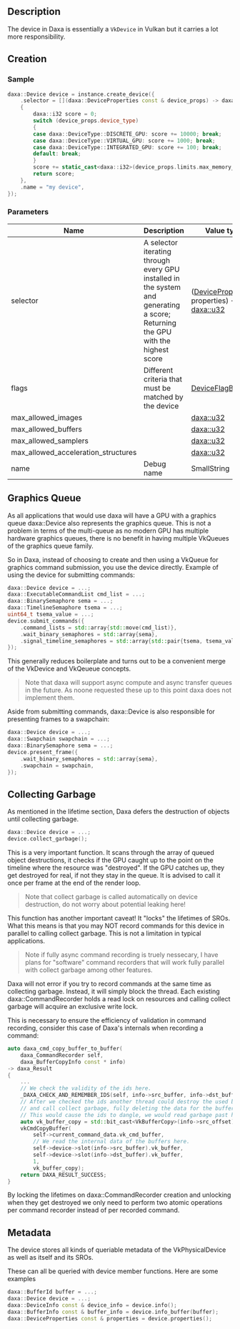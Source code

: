 ## Description

The device in Daxa is essentially a `VkDevice` in Vulkan but it carries a lot more responsibility.

## Creation

### Sample

```cpp
daxa::Device device = instance.create_device({
    .selector = [](daxa::DeviceProperties const & device_props) -> daxa::i32
    {
        daxa::i32 score = 0;
        switch (device_props.device_type)
        {
        case daxa::DeviceType::DISCRETE_GPU: score += 10000; break;
        case daxa::DeviceType::VIRTUAL_GPU: score += 1000; break;
        case daxa::DeviceType::INTEGRATED_GPU: score += 100; break;
        default: break;
        }
        score += static_cast<daxa::i32>(device_props.limits.max_memory_allocation_count / 100000);
        return score;
    },
    .name = "my device",
});
```

### Parameters

| Name | Description | Value type | Default value |
| --- | --- | --- | --- |
| selector | A selector iterating through every GPU installed in the system and generating a score; Returning the GPU with the highest score | ([DeviceProperties](DeviceProperties.md)& properties) -> [daxa::u32](Types.md) |  |
| flags | Different criteria that must be matched by the device | [DeviceFlagBits](DeviceFlagBits.md) | BUFFER_DEVICE_ADDRESS_CAPTURE_REPLAY_BIT, SHADER_ATOMIC64 & IMAGE_ATOMIC64 |
| max_allowed_images |  | [daxa::u32](Types.md) | 10000 |
| max_allowed_buffers |  | [daxa::u32](Types.md) | 10000 |
| max_allowed_samplers |  | [daxa::u32](Types.md) | 400 |
| max_allowed_acceleration_structures |  | [daxa::u32](Types.md) | 10000 |
| name | Debug name | SmallString | "" |

## Graphics Queue

As all applications that would use daxa will have a GPU with a graphics queue daxa::Device also represents the graphics queue. This is not a problem in terms of the multi-queue as no modern GPU has multiple hardware graphics queues, there is no benefit in having multiple VkQueues of the graphics queue family.

So in Daxa, instead of choosing to create and then using a VkQueue for graphics command submission, you use the device directly. Example of using the device for submitting commands:

```cpp
daxa::Device device = ...;
daxa::ExecutableCommandList cmd_list = ...;
daxa::BinarySemaphore sema = ...;
daxa::TimelineSemaphore tsema = ...;
uint64_t tsema_value = ...;
device.submit_commands({
    .command_lists = std::array{std::move(cmd_list)},
    .wait_binary_semaphores = std::array{sema},
    .signal_timeline_semaphores = std::array{std::pair{tsema, tsema_value}},
});
``` 

This generally reduces boilerplate and turns out to be a convenient merge of the VkDevice and VkQeueue concepts.

> Note that daxa will support async compute and async transfer queues in the future. As noone requested these up to this point daxa does not implement them.

Aside from submitting commands, daxa::Device is also responsible for presenting frames to a swapchain:

```cpp
daxa::Device device = ...;
daxa::Swapchain swapchain = ...;
daxa::BinarySemaphore sema = ...;
device.present_frame({
    .wait_binary_semaphores = std::array{sema},
    .swapchain = swapchain,
});
```

## Collecting Garbage

As mentioned in the lifetime section, Daxa defers the destruction of objects until collecting garbage.

```cpp
daxa::Device device = ...;
device.collect_garbage();
```

This is a very important function. It scans through the array of queued object destructions, it checks if the GPU caught up to the point on the timeline where the resource was "destroyed". If the GPU catches up, they get destroyed for real, if not they stay in the queue. It is advised to call it once per frame at the end of the render loop.

> Note that collect garbage is called automatically on device destruction, do not worry about potential leaking here!

This function has another important caveat! It "locks" the lifetimes of SROs. What this means is that you may NOT record commands for this device in parallel to calling collect garbage. This is not a limitation in typical applications.

> Note if fully async command recording is truely nessecary, I have plans for "software" command recorders that will work fully parallel with collect garbage among other features.

Daxa will not error if you try to record commands at the same time as collecting garbage. Instead, it will simply block the thread. Each existing daxa::CommandRecorder holds a read lock on resources and calling collect garbage will acquire an exclusive write lock.

This is necessary to ensure the efficiency of validation in command recording, consider this case of Daxa's internals when recording a command:

```cpp
auto daxa_cmd_copy_buffer_to_buffer(
    daxa_CommandRecorder self, 
    daxa_BufferCopyInfo const * info) 
-> daxa_Result
{
    ...
    // We check the validity of the ids here.
    _DAXA_CHECK_AND_REMEMBER_IDS(self, info->src_buffer, info->dst_buffer)            
    // After we checked the ids another thread could destroy the used buffers
    // and call collect garbage, fully deleting the data for the buffers internally.
    // This would cause the ids to dangle, we would read garbage past here.
    auto vk_buffer_copy = std::bit_cast<VkBufferCopy>(info->src_offset);    
    vkCmdCopyBuffer(
        self->current_command_data.vk_cmd_buffer,
        // We read the internal data of the buffers here.
        self->device->slot(info->src_buffer).vk_buffer,                                 
        self->device->slot(info->dst_buffer).vk_buffer,
        1,
        vk_buffer_copy);
    return DAXA_RESULT_SUCCESS;
}
```

By locking the lifetimes on daxa::CommandRecorder creation and unlocking when they get destroyed we only need to perform two atomic operations per command recorder instead of per recorded command.

## Metadata

The device stores all kinds of queriable metadata of the VkPhysicalDevice as well as itself and its SROs.

These can all be queried with device member functions. Here are some examples

```cpp
daxa::BufferId buffer = ...;
daxa::Device device = ...;
daxa::DeviceInfo const & device_info = device.info();
daxa::BufferInfo const & buffer_info = device.info_buffer(buffer);
daxa::DeviceProperties const & properties = device.properties();
```
